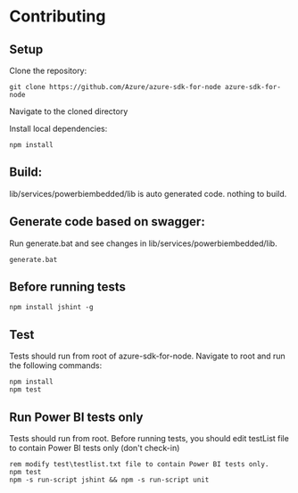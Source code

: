 # Contributing

## Setup

Clone the repository:
```
git clone https://github.com/Azure/azure-sdk-for-node azure-sdk-for-node
```

Navigate to the cloned directory

Install local dependencies:
```
npm install
```

## Build:

lib/services/powerbiembedded/lib is auto generated code. nothing to build.

## Generate code based on swagger:

Run generate.bat and see changes in lib/services/powerbiembedded/lib.
```
generate.bat
```

## Before running tests

```
npm install jshint -g
```

## Test

Tests should run from root of azure-sdk-for-node.
Navigate to root and run the following commands:
```
npm install
npm test
```

## Run Power BI tests only

Tests should run from root. Before running tests, you should edit testList file to contain Power BI tests only (don't check-in)
```
rem modify test\testlist.txt file to contain Power BI tests only.
npm test
npm -s run-script jshint && npm -s run-script unit
```
